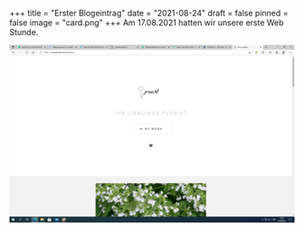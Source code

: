+++
title = "Erster Blogeintrag"
date = "2021-08-24"
draft = false
pinned = false
image = "card.png"
+++
Am 17.08.2021 hatten wir unsere erste Web Stunde. 

![Wir gingen ins Quartier und suchten Blumen aus. Wir fotografierten diese und erstellten mit Carrd eine Webseite.](blumen.png)